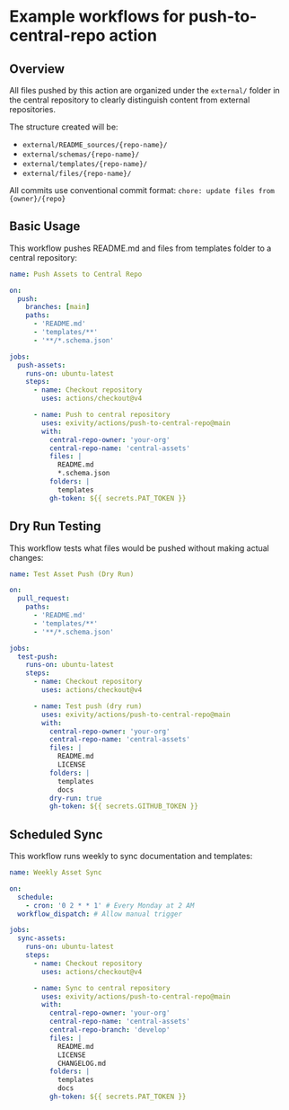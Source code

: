 # Example workflows for push-to-central-repo action

## Overview

All files pushed by this action are organized under the `external/` folder in the central repository to clearly distinguish content from external repositories. 

The structure created will be:
- `external/README_sources/{repo-name}/`
- `external/schemas/{repo-name}/`
- `external/templates/{repo-name}/`
- `external/files/{repo-name}/`

All commits use conventional commit format: `chore: update files from {owner}/{repo}`

## Basic Usage

This workflow pushes README.md and files from templates folder to a central
repository:

```yaml
name: Push Assets to Central Repo

on:
  push:
    branches: [main]
    paths:
      - 'README.md'
      - 'templates/**'
      - '**/*.schema.json'

jobs:
  push-assets:
    runs-on: ubuntu-latest
    steps:
      - name: Checkout repository
        uses: actions/checkout@v4

      - name: Push to central repository
        uses: exivity/actions/push-to-central-repo@main
        with:
          central-repo-owner: 'your-org'
          central-repo-name: 'central-assets'
          files: |
            README.md
            *.schema.json
          folders: |
            templates
          gh-token: ${{ secrets.PAT_TOKEN }}
```

## Dry Run Testing

This workflow tests what files would be pushed without making actual changes:

```yaml
name: Test Asset Push (Dry Run)

on:
  pull_request:
    paths:
      - 'README.md'
      - 'templates/**'
      - '**/*.schema.json'

jobs:
  test-push:
    runs-on: ubuntu-latest
    steps:
      - name: Checkout repository
        uses: actions/checkout@v4

      - name: Test push (dry run)
        uses: exivity/actions/push-to-central-repo@main
        with:
          central-repo-owner: 'your-org'
          central-repo-name: 'central-assets'
          files: |
            README.md
            LICENSE
          folders: |
            templates
            docs
          dry-run: true
          gh-token: ${{ secrets.GITHUB_TOKEN }}
```

## Scheduled Sync

This workflow runs weekly to sync documentation and templates:

```yaml
name: Weekly Asset Sync

on:
  schedule:
    - cron: '0 2 * * 1' # Every Monday at 2 AM
  workflow_dispatch: # Allow manual trigger

jobs:
  sync-assets:
    runs-on: ubuntu-latest
    steps:
      - name: Checkout repository
        uses: actions/checkout@v4

      - name: Sync to central repository
        uses: exivity/actions/push-to-central-repo@main
        with:
          central-repo-owner: 'your-org'
          central-repo-name: 'central-assets'
          central-repo-branch: 'develop'
          files: |
            README.md
            LICENSE
            CHANGELOG.md
          folders: |
            templates
            docs
          gh-token: ${{ secrets.PAT_TOKEN }}
```
